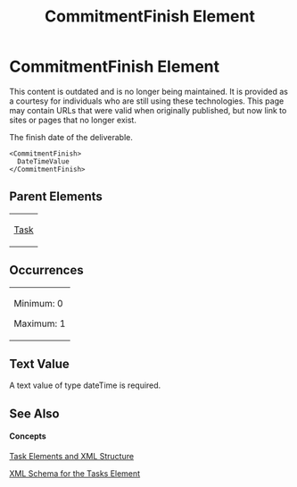 ﻿---
title: CommitmentFinish Element
TOCTitle: CommitmentFinish Element
ms:assetid: 380dbff1-7d04-4b16-902d-ba10d861ae62
ms:mtpsurl: https://msdn.microsoft.com/en-us/library/Bb968464(v=office.12)
ms:contentKeyID: 13188156
ms.date: 05/05/2014
mtps_version: v=office.12
f1_keywords:
- CommitmentFinish element
---

# CommitmentFinish Element

This content is outdated and is no longer being maintained. It is provided as a courtesy for individuals who are still using these technologies. This page may contain URLs that were valid when originally published, but now link to sites or pages that no longer exist.

The finish date of the deliverable.

    <CommitmentFinish>
      DateTimeValue
    </CommitmentFinish>

## Parent Elements

<table>
<colgroup>
<col style="width: 100%" />
</colgroup>
<tbody>
<tr class="odd">
<td><p><a href="bb968487(v=office.12).md">Task</a></p></td>
</tr>
</tbody>
</table>

## Occurrences

<table>
<colgroup>
<col style="width: 100%" />
</colgroup>
<tbody>
<tr class="odd">
<td><p>Minimum: 0</p>
<p>Maximum: 1</p></td>
</tr>
</tbody>
</table>

## Text Value

A text value of type dateTime is required.

## See Also

#### Concepts

[Task Elements and XML Structure](bb968475\(v=office.12\).md)

[XML Schema for the Tasks Element](bb968415\(v=office.12\).md)

